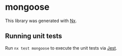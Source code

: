 # mongoose

This library was generated with [Nx](https://nx.dev).

## Running unit tests

Run `nx test mongoose` to execute the unit tests via [Jest](https://jestjs.io).
